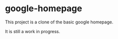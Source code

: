 # google-homepage

This project is a clone of the basic google homepage.

It is still a work in progress.